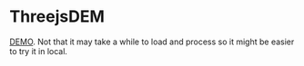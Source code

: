 # ThreejsDEM

[DEMO](http://jonathanlurie.github.io/ThreejsDEM/). Not that it may take a while to load and process so it might be easier to try it in local.

